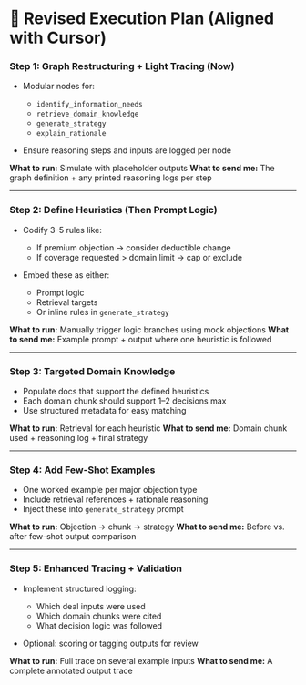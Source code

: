 # 🧭 Revised Execution Plan (Aligned with Cursor)

### Step 1: Graph Restructuring + Light Tracing (Now)

* Modular nodes for:

  * `identify_information_needs`
  * `retrieve_domain_knowledge`
  * `generate_strategy`
  * `explain_rationale`
* Ensure reasoning steps and inputs are logged per node

**What to run:** Simulate with placeholder outputs
**What to send me:** The graph definition + any printed reasoning logs per step

---

### Step 2: Define Heuristics (Then Prompt Logic)

* Codify 3–5 rules like:

  * If premium objection → consider deductible change
  * If coverage requested > domain limit → cap or exclude
* Embed these as either:

  * Prompt logic
  * Retrieval targets
  * Or inline rules in `generate_strategy`

**What to run:** Manually trigger logic branches using mock objections
**What to send me:** Example prompt + output where one heuristic is followed

---

### Step 3: Targeted Domain Knowledge

* Populate docs that support the defined heuristics
* Each domain chunk should support 1–2 decisions max
* Use structured metadata for easy matching

**What to run:** Retrieval for each heuristic
**What to send me:** Domain chunk used + reasoning log + final strategy

---

### Step 4: Add Few-Shot Examples

* One worked example per major objection type
* Include retrieval references + rationale reasoning
* Inject these into `generate_strategy` prompt

**What to run:** Objection → chunk → strategy
**What to send me:** Before vs. after few-shot output comparison

---

### Step 5: Enhanced Tracing + Validation

* Implement structured logging:

  * Which deal inputs were used
  * Which domain chunks were cited
  * What decision logic was followed
* Optional: scoring or tagging outputs for review

**What to run:** Full trace on several example inputs
**What to send me:** A complete annotated output trace